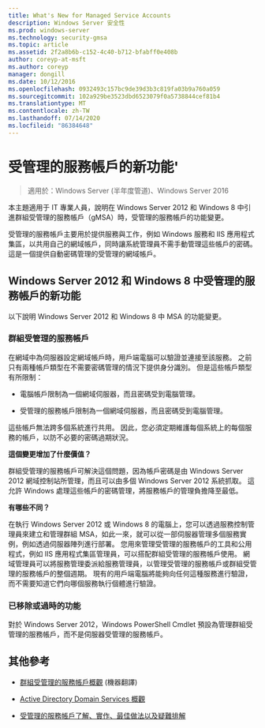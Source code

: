 ```yaml
---
title: What's New for Managed Service Accounts
description: Windows Server 安全性
ms.prod: windows-server
ms.technology: security-gmsa
ms.topic: article
ms.assetid: 2f2a8b6b-c152-4c40-b712-bfabff0e408b
author: coreyp-at-msft
ms.author: coreyp
manager: dongill
ms.date: 10/12/2016
ms.openlocfilehash: 0932493c157bc9de39d3b3c819fa03b9a760a059
ms.sourcegitcommit: 102a929be3523dbd6523079f0a5738844cef81b4
ms.translationtype: MT
ms.contentlocale: zh-TW
ms.lasthandoff: 07/14/2020
ms.locfileid: "86384648"
---
```

# <a name="what39s-new-for-managed-service-accounts"></a>受管理的服務帳戶的新功能&#39;

>適用於：Windows Server (半年度管道)、Windows Server 2016

本主題適用于 IT 專業人員，說明在 Windows Server 2012 和 Windows 8 中引進群組受管理的服務帳戶（gMSA）時，受管理的服務帳戶的功能變更。

受管理的服務帳戶主要用於提供服務與工作，例如 Windows 服務和 IIS 應用程式集區，以共用自己的網域帳戶，同時讓系統管理員不需手動管理這些帳戶的密碼。 這是一個提供自動密碼管理的受管理的網域帳戶。

## <a name="whats-new-for-managed-service-accounts-in-windows-server-2012-and-windows-8"></a><a name="versions"></a>Windows Server 2012 和 Windows 8 中受管理的服務帳戶的新功能
以下說明 Windows Server 2012 和 Windows 8 中 MSA 的功能變更。

### <a name="group-managed-service-accounts"></a>群組受管理的服務帳戶
在網域中為伺服器設定網域帳戶時，用戶端電腦可以驗證並連接至該服務。 之前只有兩種帳戶類型在不需要密碼管理的情況下提供身分識別。 但是這些帳戶類型有所限制：

-   電腦帳戶限制為一個網域伺服器，而且密碼受到電腦管理。

-   受管理的服務帳戶限制為一個網域伺服器，而且密碼受到電腦管理。

這些帳戶無法跨多個系統進行共用。 因此，您必須定期維護每個系統上的每個服務的帳戶，以防不必要的密碼過期狀況。

**這個變更增加了什麼價值？**

群組受管理的服務帳戶可解決這個問題，因為帳戶密碼是由 Windows Server 2012 網域控制站所管理，而且可以由多個 Windows Server 2012 系統抓取。 這允許 Windows 處理這些帳戶的密碼管理，將服務帳戶的管理負擔降至最低。

**有哪些不同？**

在執行 Windows Server 2012 或 Windows 8 的電腦上，您可以透過服務控制管理員來建立和管理群組 MSA，如此一來，就可以從一部伺服器管理多個服務實例，例如透過伺服器陣列進行部署。 您用來管理受管理的服務帳戶的工具和公用程式，例如 IIS 應用程式集區管理員，可以搭配群組受管理的服務帳戶使用。 網域管理員可以將服務管理委派給服務管理員，以管理受管理的服務帳戶或群組受管理的服務帳戶的整個週期。 現有的用戶端電腦將能夠向任何這種服務進行驗證，而不需要知道它們向哪個服務執行個體進行驗證。

### <a name="removed-or-deprecated-functionality"></a><a name="interoperability"></a>已移除或過時的功能
對於 Windows Server 2012，Windows PowerShell Cmdlet 預設為管理群組受管理的服務帳戶，而不是伺服器受管理的服務帳戶。

## <a name="additional-references"></a>其他參考

-   [群組受管理的服務帳戶概觀](group-managed-service-accounts-overview.md) \(機器翻譯\)

-   [Active Directory Domain Services 概觀](active-directory-domain-services-overview.md)

-   [受管理的服務帳戶了解、實作、最佳做法以及疑難排解](https://techcommunity.microsoft.com/t5/ask-the-directory-services-team/managed-service-accounts-understanding-implementing-best/ba-p/397009)


